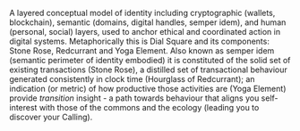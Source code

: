 A layered conceptual model of identity including cryptographic (wallets, blockchain), semantic (domains, digital handles, semper idem), and human (personal, social) layers, used to anchor ethical and coordinated action in digital systems. Metaphorically this is Dial Square and its components: Stone Rose, Redcurrant and Yoga Element. Also known as semper idem (semantic perimeter of identity embodied) it is constituted of the solid set of existing transactions (Stone Rose), a distilled set of transactional behaviour generated consistently in clock time (Hourglass of Redcurrant);  an indication (or metric) of how productive those activities are (Yoga Element) provide *transition* insight - a path towards behaviour that aligns you self-interest with those of the commons and the ecology (leading you to discover your Calling).